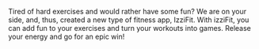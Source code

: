 Tired of hard exercises and would rather have some fun? We are on your side, and, thus, created a new type of fitness app, IzziFit. With izziFit, you can add fun to your exercises and turn your workouts into games. Release your energy and go for an epic win!
